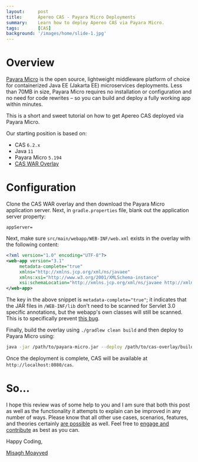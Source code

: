 ```yaml
---
layout:     post
title:      Apereo CAS - Payara Micro Deployments
summary:    Learn how to deploy Apereo CAS via Payara Micro.
tags:       [CAS]
background: '/images/home/slide-1.jpg'
---
```


# Overview

[Payara Micro](https://www.payara.fish/software/payara-server/payara-micro/) is the open source, lightweight middleware platform of choice for containerized Java EE (Jakarta EE) microservices deployments.  Less than 70MB in size, Payara Micro requires no installation or configuration and no need for code rewrites  – so you can build and deploy a fully working app within minutes.

This is a short and sweet tutorial on how to get Apereo CAS deployed via Payara Micro.

Our starting position is based on:

- CAS `6.2.x`
- Java `11`
- Payara Micro `5.194`
- [CAS WAR Overlay](https://github.com/apereo/cas-overlay-template)

# Configuration

Clone the CAS WAR overlay and then download the Payara Micro application server. Next, in `gradle.properties` file, blank out the application server property:

```properties
appServer=
```

Next, make sure `src/main/webapp/WEB-INF/web.xml` exists in the overlay with the following content:

```xml
<?xml version="1.0" encoding="UTF-8"?>
<web-app version="3.1" 
     metadata-complete="true"
     xmlns="http://xmlns.jcp.org/xml/ns/javaee" 
     xmlns:xsi="http://www.w3.org/2001/XMLSchema-instance" 
     xsi:schemaLocation="http://xmlns.jcp.org/xml/ns/javaee http://xmlns.jcp.org/xml/ns/javaee/web-app_3_1.xsd">
</web-app>
```

The key in the above snippet is `metadata-complete="true"`; it indicates that the JAR files in `/WEB-INF/lib` don't need to be scanned for Servlet 3.0 specific annotations, but the webapp's own classes will still be scanned. This is to specifically prevent [this bug](https://java.net/jira/browse/GLASSFISH-21265).

Finally, build the overlay using `./gradlew clean build` and then deploy to Payara Micro using:

```bash
java -jar /path/to/payara-micro.jar --deploy /path/to/cas-overlay/build/libs/cas.war
```

Once the deployment is complete, CAS will be available at `http://localhost:8080/cas`.

# So...

I hope this review was of some help to you and I am sure that both this post as well as the functionality it attempts to explain can be improved in any number of ways. Please know that all other use cases, scenarios, features, and theories certainly [are possible](https://apereo.github.io/2017/02/18/onthe-theoryof-possibility/) as well. Feel free to [engage and contribute](https://apereo.github.io/cas/developer/Contributor-Guidelines.html) as best as you can.

Happy Coding,

[Misagh Moayyed](https://fawnoos.com)
